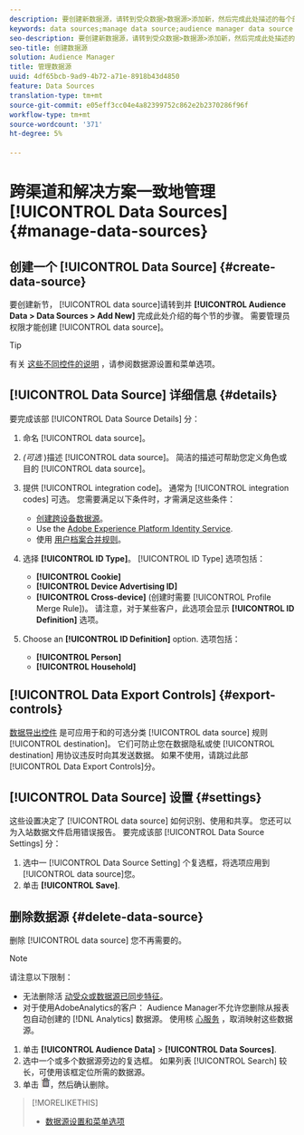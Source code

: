 ```yaml
---
description: 要创建新数据源，请转到受众数据>数据源>添加新，然后完成此处描述的每个部分的步骤。 创建数据源需要管理员权限。
keywords: data sources;manage data source;audience manager data source
seo-description: 要创建新数据源，请转到受众数据>数据源>添加新，然后完成此处描述的每个部分的步骤。 创建数据源需要管理员权限。
seo-title: 创建数据源
solution: Audience Manager
title: 管理数据源
uuid: 4df65bcb-9ad9-4b72-a71e-8918b43d4850
feature: Data Sources
translation-type: tm+mt
source-git-commit: e05eff3cc04e4a82399752c862e2b2370286f96f
workflow-type: tm+mt
source-wordcount: '371'
ht-degree: 5%

---
```



# 跨渠道和解决方案一致地管理 [!UICONTROL Data Sources] {#manage-data-sources}

## 创建一个 [!UICONTROL Data Source] {#create-data-source}

要创建新节， [!UICONTROL data source]请转到并 **[!UICONTROL Audience Data > Data Sources > Add New]** 完成此处介绍的每个节的步骤。 需要管理员权限才能创建 [!UICONTROL data source]。

<!-- create-datasource.xml -->

>[!TIP]
>
>有关 [这些不同控件的说明](../features/datasources-list-and-settings.md#settings-menu-options) ，请参阅数据源设置和菜单选项。

## [!UICONTROL Data Source] 详细信息 {#details}

要完成该部 [!UICONTROL Data Source Details] 分：

1. 命名 [!UICONTROL data source]。
1. *(可选* )描述 [!UICONTROL data source]。 简洁的描述可帮助您定义角色或目的 [!UICONTROL data source]。
1. 提供 [!UICONTROL integration code]。 通常为 [!UICONTROL integration codes] 可选。 您需要满足以下条件时，才需满足这些条件：

   * [创建跨设备数据源](../features/profile-merge-rules/merge-rules-start.md#create-data-source)。
   * Use the [Adobe Experience Platform Identity Service](https://docs.adobe.com/content/help/zh-Hans/id-service/using/home.html).
   * 使用 [用户档案合并规则](../features/profile-merge-rules/merge-rules-start.md)。

1. 选择 **[!UICONTROL ID Type]**。 [!UICONTROL ID Type] 选项包括：

   * **[!UICONTROL Cookie]**
   * **[!UICONTROL Device Advertising ID]**
   * **[!UICONTROL Cross-device]** (创建时需要 [!UICONTROL Profile Merge Rule])。 请注意，对于某些客户，此选项会显示 **[!UICONTROL ID Definition]** 选项。

1. Choose an **[!UICONTROL ID Definition]** option. 选项包括：

   * **[!UICONTROL Person]**
   * **[!UICONTROL Household]**

## [!UICONTROL Data Export Controls] {#export-controls}

[数据导出控件](../features/data-export-controls.md) 是可应用于和的可选分类 [!UICONTROL data source] 规则 [!UICONTROL destination]。 它们可防止您在数据隐私或使 [!UICONTROL destination] 用协议违反时向其发送数据。 如果不使用，请跳过此部 [!UICONTROL Data Export Controls]分。

## [!UICONTROL Data Source] 设置 {#settings}

这些设置决定了 [!UICONTROL data source] 如何识别、使用和共享。 您还可以为入站数据文件启用错误报告。 要完成该部 [!UICONTROL Data Source Settings] 分：

1. 选中一 [!UICONTROL Data Source Setting] 个复选框，将选项应用到 [!UICONTROL data source]您。
2. 单击 **[!UICONTROL Save]**.

## 删除数据源 {#delete-data-source}

<!-- t_datasource_delete.xml -->

删除 [!UICONTROL data source] 您不再需要的。

>[!NOTE]
>
>请注意以下限制：
>
>* 无法删除活 [动受众或数据源已同步特征](../features/traits/client-activity-synced-audience-traits.md)。
>* 对于使用AdobeAnalytics的客户： Audience Manager不允许您删除从报表包自动创建的 [!DNL Analytics] 数据源。 使用核 [心服务](https://docs.adobe.com/content/help/en/core-services/interface/about-core-services/core-services-landing.html) ，取消映射这些数据源。


1. 单击 **[!UICONTROL Audience Data]** > **[!UICONTROL Data Sources]**.
1. 选中一个或多个数据源旁边的复选框。
如果列表 [!UICONTROL Search] 较长，可使用该框定位所需的数据源。
1. 单击 ![](assets/icon_trash.png)，然后确认删除。


>[!MORELIKETHIS]
>
>* [数据源设置和菜单选项](../features/datasources-list-and-settings.md#settings-menu-options)